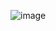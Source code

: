 ![image](https://user-images.githubusercontent.com/49789953/148700106-294e4073-f84f-444f-8242-3c4d68bc184e.png)
